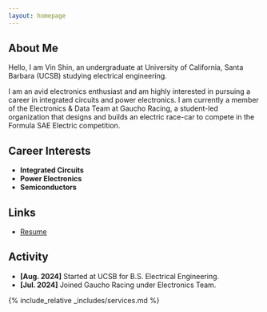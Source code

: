 ```yaml
---
layout: homepage
---
```


## About Me

Hello, I am Vin Shin, an undergraduate at University of California, Santa Barbara (UCSB) studying electrical engineering. 

I am an avid electronics enthusiast and am highly interested in pursuing a career in integrated circuits and power electronics. I am currently a member of the Electronics & Data Team at Gaucho Racing, a student-led organization that designs and builds an electric race-car to compete in the Formula SAE Electric competition.

## Career Interests

- **Integrated Circuits**
- **Power Electronics**
- **Semiconductors**

## Links

<ul style="margin:0 0 5px;">
 <li><a href="./assets/files/VSRfeb2025.pdf"><autocolor>Resume</autocolor></a></li>
</ul>

## Activity

- **[Aug. 2024]** Started at UCSB for B.S. Electrical Engineering.
- **[Jul. 2024]** Joined Gaucho Racing under Electronics Team.



{% include_relative _includes/services.md %}


 
